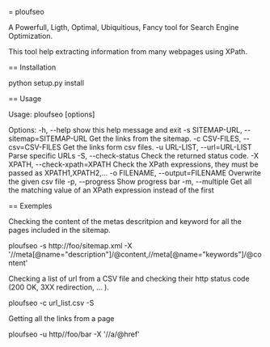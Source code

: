 = ploufseo

A Powerfull, Ligth, Optimal, Ubiquitious, Fancy tool for Search Engine Optimization.

This tool help extracting information from many webpages using XPath.

== Installation

python setup.py install


== Usage

Usage: ploufseo [options]

Options:
  -h, --help            show this help message and exit
  -s SITEMAP-URL, --sitemap=SITEMAP-URL
                        Get the links from the sitemap.
  -c CSV-FILES, --csv=CSV-FILES
                        Get the links form csv files.
  -u URL-LIST, --url=URL-LIST
                        Parse specific URLs
  -S, --check-status    Check the returned status code.
  -X XPATH, --check-xpath=XPATH
                        Check the XPath expressions, they must be passed as
                        XPATH1,XPATH2,...
  -o FILENAME, --output=FILENAME
                        Overwrite the given csv file
  -p, --progress        Show progress bar
  -m, --multiple        Get all the matching value of an XPath expression
                        instead of the first

== Exemples

Checking the content of the metas descritpion and keyword for all the pages included in the sitemap.

ploufseo -s http://foo/sitemap.xml -X '//meta[@name="description"]/@content,//meta[@name="keywords"]/@content'

Checking a list of url from a CSV file and checking their http status code (200 OK, 3XX redirection, ... ).

ploufseo -c url_list.csv -S

Getting all the links from a page

ploufseo -u http//foo/bar -X '//a/@href'
